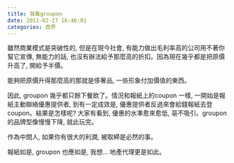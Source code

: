 ```yaml
---
title: 我看groupon
date: 2011-02-27 16:46:01
categories: 商界
---
```


雖然商業模式是突破性的, 但是在現今社會, 有能力做出毛利率高的公司用不著你幫它宣傳, 無能力的話, 也沒有辦法給予那麼高的折扣。因為現在幾乎都是把原價升高了, 開給予半價。

能夠把原價升得那麼高的那就是侈奢品, 一些形象付加價值的東西。

因此, groupon 幾乎都只餘下餐飲了。情況和報紙上的coupon 一樣, 一開始是報紙主動聯絡優惠提供者, 到有一定成效是, 優惠提供者反過來會給錢報紙去登coupon。結果是怎樣呢? 大家有看到, 優惠的水準愈來愈低, 亳不吸引。groupon 的品牌型像慢慢下降, 就此玩完。

作為中間人, 如果你有很大的利潤, 被取締是必然的事。

報紙如是, groupon 也應如是, 我想... 地產代理更是如此。